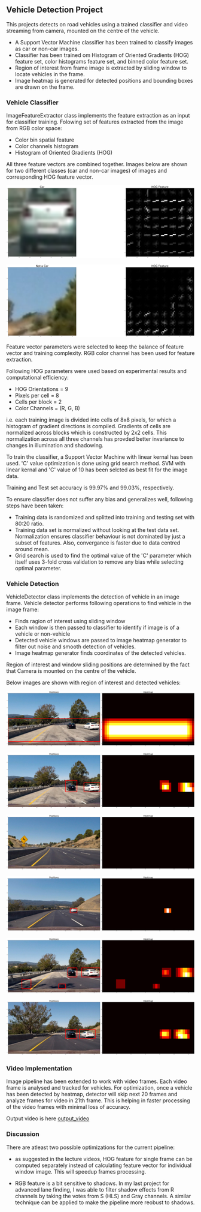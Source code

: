 ## Vehicle Detection Project

This projects detects on road vehicles using a trained classifier and video streaming from camera, mounted on the centre of the vehicle.

* A Support Vector Machine classifier has been trained to classify images as car or non-car images. 
* Classifier has been trained om Histogram of Oriented Gradients (HOG) feature set, color histograms feature set, and binned color feature set.
* Region of interest from frame image is extracted by sliding window to locate vehicles in the frame. 
* Image heatmap is generated for detected positions and bounding boxes are drawn on the frame.

[//]: # (Image References)
[image1]: ./output_images/1.png
[image2]: ./output_images/2.png
[image3]: ./output_images/3.png
[image4]: ./output_images/4.png
[image5]: ./output_images/5.png
[image6]: ./output_images/6.png
[image7]: ./output_images/7.png
[image8]: ./output_images/8.png
[video1]: ./test_videos_output/project_video.mp4



### Vehicle Classifier

ImageFeatureExtractor class implements the feature extraction as an input for classifier training. Folowing set of features extracted from the image from RGB color space:

* Color bin spatial feature
* Color channels histogram
* Histogram of Oriented Gradients (HOG)

All three feature vectors are combined together. Images below are shown for two different classes (car and non-car images) of images and corresponding HOG feature vector.

![alt text][image7]

![alt text][image8]

Feature vector parameters were selected to keep the balance of feature vector and training complexity. RGB color channel has been used for feature extraction.

Following HOG parameters were used based on experimental results and computational efficiency: 

* HOG Orientations = 9
* Pixels per cell  = 8
* Cells per block  = 2
* Color Channels   = (R, G, B)

i.e. each training image is divided into cells of 8x8 pixels, for which a histogram of gradient directions is compiled. Gradients of cells are normalized across blocks which is constructed by 2x2 cells. This normalization across all three channels has provded better invariance to changes in illumination and shadowing. 

To train the classifier, a Support Vector Machine with linear kernal has been used. 'C' value optimization is done using grid search method. SVM with linear kernal and 'C' value of 10 has been selcted as best fit for the image data.

Training and Test set accuracy is 99.97% and 99.03%, respectively.

To ensure classifier does not suffer any bias and generalizes well, following steps have been taken: 

* Training data is randomized and splitted into training and testing set with 80:20 ratio.
* Training data set is normalized without looking at the test data set. Normalization ensures classifier behaviour is not dominated by just a subset of features. Also, convergance is faster due to data centred around mean.
* Grid search is used to find the optimal value of the 'C' parameter which itself uses 3-fold cross validation to remove any bias while selecting optimal parameter.


### Vehicle Detection

VehicleDetector class implements the detection of vehicle in an image frame. Vehicle detector performs following operations to find vehicle in the image frame: 

* Finds ragion of interest using sliding window
* Each window is then passed to classifier to identify if image is of a vehicle or non-vehicle 
* Detected vehicle windows are passed to image heatmap generator to filter out noise and smooth detection of vehicles.
* Image heatmap generator finds coordinates of the detected vehicles.

Region of interest and window sliding positions are determined by the fact that Camera is mounted on the centre of the vehicle.

Below images are shown with region of interest and detected vehicles:

![alt text][image1]

![alt text][image2]

![alt text][image3]

![alt text][image4]

![alt text][image5]

![alt text][image6]


### Video Implementation

Image pipeline has been extended to work with video frames. Each video frame is analysed and tracked for vehicles. For optimization, once a vehicle has been detected by heatmap, detector will skip next 20 frames and analyze frames for video in 21th frame. This is helping in faster processing of the video frames with minimal loss of accuracy. 

Output video is here [output_video](./test_videos_output/project_video.mp4)


### Discussion

There are atleast two possible optimizations for the current pipeline:  

* as suggested in the lecture videos, HOG feature for single frame can be computed separately instead of calculating feature vector for individual window image. This will speedup frames processing.

* RGB feature is a bit sensitive to shadows. In my last project for advanced lane finding, I was able to filter shadow effects from R channels by taking the votes from S (HLS) and Gray channels. A similar technique can be applied to make the pipeline more reobust to shadows.
